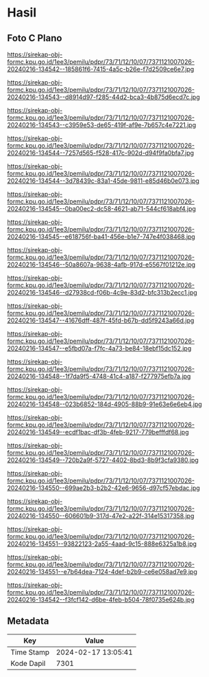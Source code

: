 # Hasil

## Foto C Plano

https://sirekap-obj-formc.kpu.go.id/1ee3/pemilu/pdpr/73/71/12/10/07/7371121007026-20240216-134542--185861f6-7415-4a5c-b26e-f7d2509ce6e7.jpg

https://sirekap-obj-formc.kpu.go.id/1ee3/pemilu/pdpr/73/71/12/10/07/7371121007026-20240216-134543--d8914d97-f285-44d2-bca3-4b875d6ecd7c.jpg

https://sirekap-obj-formc.kpu.go.id/1ee3/pemilu/pdpr/73/71/12/10/07/7371121007026-20240216-134543--c3959e53-de65-419f-af9e-7b657c4e7221.jpg

https://sirekap-obj-formc.kpu.go.id/1ee3/pemilu/pdpr/73/71/12/10/07/7371121007026-20240216-134544--7257d565-f528-417c-902d-d94f9fa0bfa7.jpg

https://sirekap-obj-formc.kpu.go.id/1ee3/pemilu/pdpr/73/71/12/10/07/7371121007026-20240216-134544--3d78439c-83a1-45de-9811-e85d46b0e073.jpg

https://sirekap-obj-formc.kpu.go.id/1ee3/pemilu/pdpr/73/71/12/10/07/7371121007026-20240216-134545--0ba00ec2-dc58-4621-ab71-544cf618abf4.jpg

https://sirekap-obj-formc.kpu.go.id/1ee3/pemilu/pdpr/73/71/12/10/07/7371121007026-20240216-134545--e618756f-ba41-456e-b1e7-747e4f038468.jpg

https://sirekap-obj-formc.kpu.go.id/1ee3/pemilu/pdpr/73/71/12/10/07/7371121007026-20240216-134546--50a8607a-9638-4afb-917d-e5567f01212e.jpg

https://sirekap-obj-formc.kpu.go.id/1ee3/pemilu/pdpr/73/71/12/10/07/7371121007026-20240216-134546--d27938cd-f06b-4c9e-83d2-bfc313b2ecc1.jpg

https://sirekap-obj-formc.kpu.go.id/1ee3/pemilu/pdpr/73/71/12/10/07/7371121007026-20240216-134547--41676dff-487f-45fd-b67b-dd5f9243a66d.jpg

https://sirekap-obj-formc.kpu.go.id/1ee3/pemilu/pdpr/73/71/12/10/07/7371121007026-20240216-134547--e5fbd07a-f7fc-4a73-be84-18ebf15dc152.jpg

https://sirekap-obj-formc.kpu.go.id/1ee3/pemilu/pdpr/73/71/12/10/07/7371121007026-20240216-134548--1f7da9f5-4748-41c4-a187-f277975efb7a.jpg

https://sirekap-obj-formc.kpu.go.id/1ee3/pemilu/pdpr/73/71/12/10/07/7371121007026-20240216-134548--023b6852-184d-4905-88b9-91e63e6e6eb4.jpg

https://sirekap-obj-formc.kpu.go.id/1ee3/pemilu/pdpr/73/71/12/10/07/7371121007026-20240216-134549--ecdf1bac-df3b-4feb-9217-779befffdf68.jpg

https://sirekap-obj-formc.kpu.go.id/1ee3/pemilu/pdpr/73/71/12/10/07/7371121007026-20240216-134549--720b2a9f-5727-4402-8bd3-8b9f3cfa9380.jpg

https://sirekap-obj-formc.kpu.go.id/1ee3/pemilu/pdpr/73/71/12/10/07/7371121007026-20240216-134550--699ae2b3-b2b2-42e6-9656-d97cf57ebdac.jpg

https://sirekap-obj-formc.kpu.go.id/1ee3/pemilu/pdpr/73/71/12/10/07/7371121007026-20240216-134550--606601b9-317d-47e2-a22f-314e15317358.jpg

https://sirekap-obj-formc.kpu.go.id/1ee3/pemilu/pdpr/73/71/12/10/07/7371121007026-20240216-134551--93822123-2a55-4aad-9c15-888e6325a1b8.jpg

https://sirekap-obj-formc.kpu.go.id/1ee3/pemilu/pdpr/73/71/12/10/07/7371121007026-20240216-134551--e7b64dea-7124-4def-b2b9-ce6e058ad7e9.jpg

https://sirekap-obj-formc.kpu.go.id/1ee3/pemilu/pdpr/73/71/12/10/07/7371121007026-20240216-134542--f3fcf142-d6be-4feb-b504-78f0735e624b.jpg


## Metadata

| Key        | Value               |
| ---------- | ------------------- |
| Time Stamp | 2024-02-17 13:05:41 |
| Kode Dapil | 7301                |



